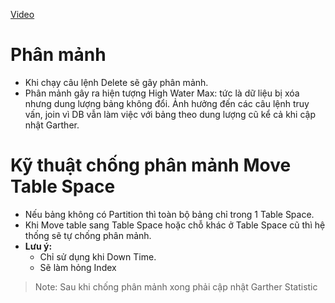 [Video](https://wecommit.com.vn/courses/chuong-trinh-dao-tao-toi-uu-co-so-du-lieu-cao-cap/lesson/ky-thuat-bo-tro-03/)

# Phân mảnh

- Khi chạy câu lệnh Delete sẽ gây phân mảnh.
- Phân mảnh gây ra hiện tượng High Water Max: tức là dữ liệu bị xóa nhưng dung lượng bảng không đổi. Ảnh hưởng đến các câu lệnh truy vấn, join vì DB vẫn làm việc với bảng theo dung lượng cũ kể cả khi cập nhật Garther.

# Kỹ thuật chống phân mảnh Move Table Space

- Nếu bảng không có Partition thì toàn bộ bảng chỉ trong 1 Table Space.
- Khi Move table sang Table Space hoặc chỗ khác ở Table Space cũ thì hệ thống sẽ tự chống phân mảnh.
- **Lưu ý:**
  - Chỉ sử dụng khi Down Time.
  - Sẽ làm hỏng Index

>Note: Sau khi chống phân mảnh xong phải cập nhật Garther Statistic

